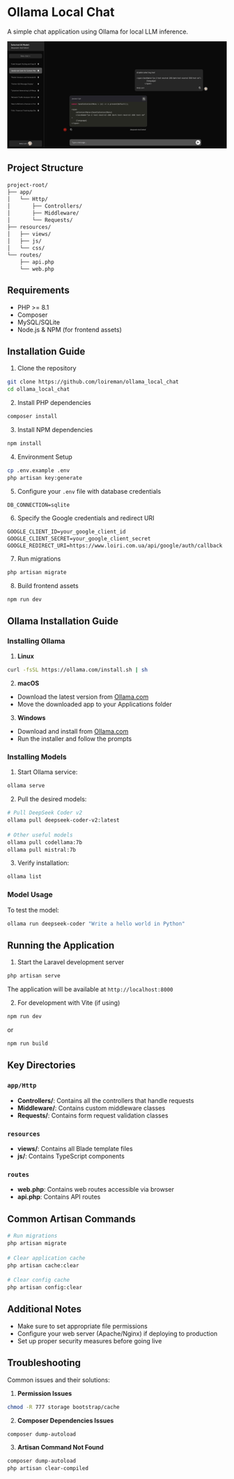 # Ollama Local Chat

A simple chat application using Ollama for local LLM inference.

![site](image.png)
## Project Structure

```
project-root/
├── app/
│   └── Http/
│       ├── Controllers/
│       ├── Middleware/
│       └── Requests/
├── resources/
│   ├── views/
│   ├── js/
│   └── css/
└── routes/
    ├── api.php
    └── web.php
```

## Requirements

- PHP >= 8.1
- Composer
- MySQL/SQLite
- Node.js & NPM (for frontend assets)

## Installation Guide

1. Clone the repository
```bash
git clone https://github.com/loireman/ollama_local_chat
cd ollama_local_chat
```

2. Install PHP dependencies
```bash
composer install
```

3. Install NPM dependencies
```bash
npm install
```

4. Environment Setup
```bash
cp .env.example .env
php artisan key:generate
```

5. Configure your `.env` file with database credentials
```env
DB_CONNECTION=sqlite
```

6. Specify the Google credentials and redirect URI
```env
GOOGLE_CLIENT_ID=your_google_client_id
GOOGLE_CLIENT_SECRET=your_google_client_secret
GOOGLE_REDIRECT_URI=https://www.loiri.com.ua/api/google/auth/callback
```

7. Run migrations
```bash
php artisan migrate
```

8. Build frontend assets
```bash
npm run dev
```

## Ollama Installation Guide

### Installing Ollama

1. **Linux**
```bash
curl -fsSL https://ollama.com/install.sh | sh
```

2. **macOS**
- Download the latest version from [Ollama.com](https://ollama.com)
- Move the downloaded app to your Applications folder

3. **Windows**
- Download and install from [Ollama.com](https://ollama.com/download/windows)
- Run the installer and follow the prompts

### Installing Models

1. Start Ollama service:
```bash
ollama serve
```

2. Pull the desired models:
```bash
# Pull DeepSeek Coder v2
ollama pull deepseek-coder-v2:latest

# Other useful models
ollama pull codellama:7b
ollama pull mistral:7b
```

3. Verify installation:
```bash
ollama list
```

### Model Usage

To test the model:
```bash
ollama run deepseek-coder "Write a hello world in Python"
```

## Running the Application

1. Start the Laravel development server
```bash
php artisan serve
```
The application will be available at `http://localhost:8000`

2. For development with Vite (if using)
```bash
npm run dev
```
or

```bash
npm run build
```

## Key Directories

### `app/Http`

- **Controllers/**: Contains all the controllers that handle requests
- **Middleware/**: Contains custom middleware classes
- **Requests/**: Contains form request validation classes

### `resources`

- **views/**: Contains all Blade template files
- **js/**: Contains TypeScript components

### `routes`

- **web.php**: Contains web routes accessible via browser
- **api.php**: Contains API routes

## Common Artisan Commands

```bash
# Run migrations
php artisan migrate

# Clear application cache
php artisan cache:clear

# Clear config cache
php artisan config:clear
```

## Additional Notes

- Make sure to set appropriate file permissions
- Configure your web server (Apache/Nginx) if deploying to production
- Set up proper security measures before going live

## Troubleshooting

Common issues and their solutions:

1. **Permission Issues**
```bash
chmod -R 777 storage bootstrap/cache
```

2. **Composer Dependencies Issues**
```bash
composer dump-autoload
```

3. **Artisan Command Not Found**
```bash
composer dump-autoload
php artisan clear-compiled
```